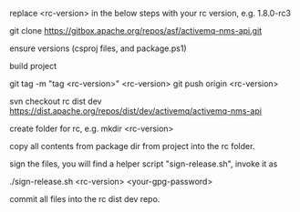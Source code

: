 
replace \<rc-version\> in the below steps with your rc version, e.g. 1.8.0-rc3

git clone https://gitbox.apache.org/repos/asf/activemq-nms-api.git

ensure versions (csproj files, and package.ps1)

build project

git tag -m "tag \<rc-version\>" \<rc-version\>
git push origin \<rc-version\>

svn checkout rc dist dev https://dist.apache.org/repos/dist/dev/activemq/activemq-nms-api

create folder for rc, e.g. mkdir \<rc-version\>

copy all contents from package dir from project into the rc folder.

sign the files, you will find a helper script "sign-release.sh", invoke it as

 ./sign-release.sh \<rc-version\> \<your-gpg-password\>
 
commit all files into the rc dist dev repo.